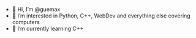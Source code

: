 - 👋 Hi, I’m @guemax
- 👀 I’m interested in Python, C++, WebDev and everything else covering computers
- 🌱 I’m currently learning C++
<!--- - 💞️ I’m looking to collaborate on ...
- 📫 How to reach me ... --->

<!---
guemax/guemax is a ✨ special ✨ repository because its `README.md` (this file) appears on your GitHub profile.
You can click the Preview link to take a look at your changes.
--->
